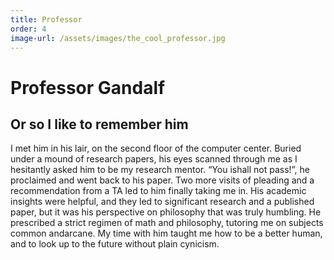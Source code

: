 ```yaml
---
title: Professor
order: 4
image-url: /assets/images/the_cool_professor.jpg
---
```


# Professor Gandalf

## Or so I like to remember him

I met him in his lair, on the second floor of the computer center. Buried under a mound of research papers, his eyes scanned through me as I hesitantly asked him to be my research mentor. “You ishall not pass!”, he proclaimed and went back to his paper. Two more visits of pleading and a recommendation from a TA led to him finally taking me in. His academic insights were helpful, and they led to significant research and a published paper, but it was his perspective on philosophy that was truly humbling. He prescribed a strict regimen of math and philosophy, tutoring me on subjects common andarcane. My time with him taught me how to be a better human, and to look up to the future without plain cynicism.
